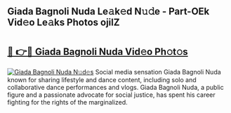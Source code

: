 ## Giada Bagnoli Nuda Le𝚊k𝚎d N𝚞𝚍e - Part-OEk Vid𝚎o Le𝚊ks Photos ojilZ

# <h2><a href="http://fbbksbx.evod.top/?m=Giada+Bagnoli+Nuda">🔗 👉🔴 Giada Bagnoli Nuda Vid𝚎o Ph𝚘t𝚘s</a></h2>

[![Giada Bagnoli Nuda N𝚞d𝚎s](https://i.imgur.com/8V9OHl7.gif)](http://fbbksbx.evod.top/?m=Giada+Bagnoli+Nuda)
Social media sensation Giada Bagnoli Nuda known for sharing lifestyle and dance content, including solo and collaborative dance performances and vlogs. Giada Bagnoli Nuda, a public figure and a passionate advocate for social justice, has spent his career fighting for the rights of the marginalized. 
